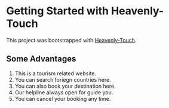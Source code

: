 # Getting Started with Heavenly-Touch

This project was bootstrapped with [Heavenly-Touch](https://github.com/facebook/create-react-app).

## Some Advantages
1. This is a tourism related website.
2. You can search foriegn countries here.
3. You can also book your destination here.
4. Our helpline always open for guide you.
5. You can cancel your booking any time.

